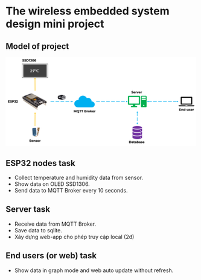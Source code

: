# The wireless embedded system design mini project
## Model of project
![alt](/readme_folder/model.png)
## ESP32 nodes task
* Collect temperature and humidity data from sensor.
* Show data on OLED SSD1306.
* Send data to MQTT Broker every 10 seconds.
## Server task
* Receive data from MQTT Broker.
* Save data to sqlite.
* Xây dựng web-app cho phép truy cập local (2đ)
## End users (or web) task
* Show data in graph mode and web auto update without refresh.
